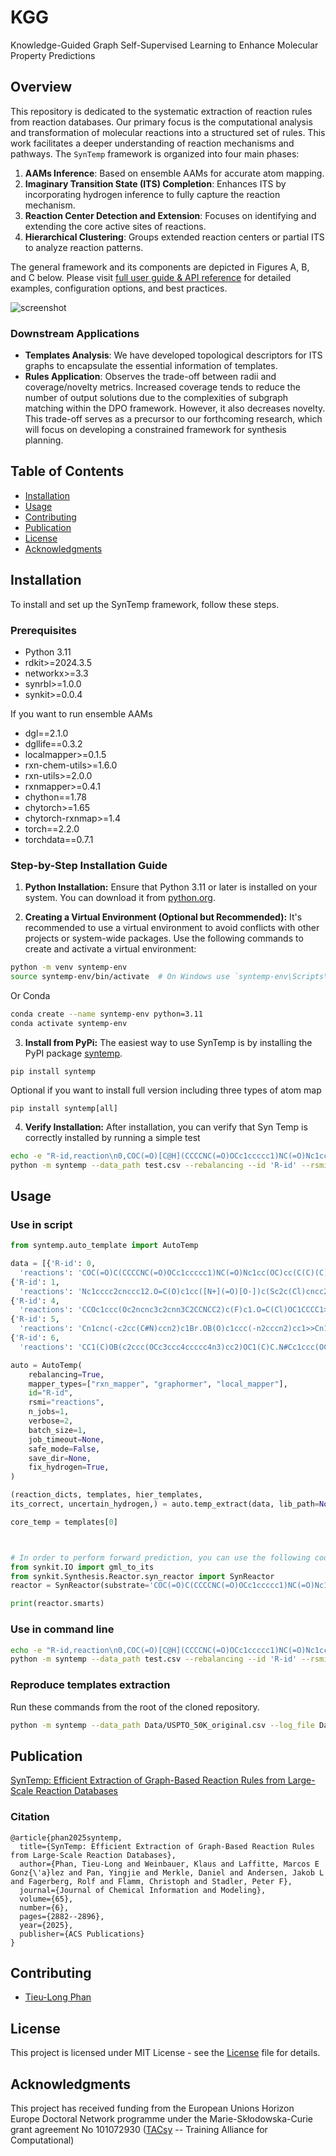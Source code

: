 # KGG
Knowledge-Guided Graph Self-Supervised Learning to Enhance Molecular Property Predictions 

## Overview

This repository is dedicated to the systematic extraction of reaction rules from reaction databases. Our primary focus is the computational analysis and transformation of molecular reactions into a structured set of rules. This work facilitates a deeper understanding of reaction mechanisms and pathways. The `SynTemp` framework is organized into four main phases:

1. **AAMs Inference**: Based on ensemble AAMs for accurate atom mapping.
2. **Imaginary Transition State (ITS) Completion**: Enhances ITS by incorporating hydrogen inference to fully capture the reaction mechanism.
3. **Reaction Center Detection and Extension**: Focuses on identifying and extending the core active sites of reactions.
4. **Hierarchical Clustering**: Groups extended reaction centers or partial ITS to analyze reaction patterns.

The general framework and its components are depicted in Figures A, B, and C below. Please visit [full user guide & API reference](https://syntemp.readthedocs.io/en/latest/) for detailed examples, configuration options, and best practices.  

![screenshot](https://github.com/TieuLongPhan/SynTemp/raw/main/Docs/Image/TOC.png)

### Downstream Applications

- **Templates Analysis**: We have developed topological descriptors for ITS graphs to encapsulate the essential information of templates.
- **Rules Application**: Observes the trade-off between radii and coverage/novelty metrics. Increased coverage tends to reduce the number of output solutions due to the complexities of subgraph matching within the DPO framework. However, it also decreases novelty. This trade-off serves as a precursor to our forthcoming research, which will focus on developing a constrained framework for synthesis planning.


## Table of Contents
- [Installation](#installation)
- [Usage](#usage)
- [Contributing](#contributing)
- [Publication](#publication)
- [License](#license)
- [Acknowledgments](#acknowledgments)


## Installation

To install and set up the SynTemp framework, follow these steps. 

### Prerequisites

- Python 3.11
- rdkit>=2024.3.5
- networkx>=3.3
- synrbl>=1.0.0
- synkit>=0.0.4

If you want to run ensemble AAMs

- dgl==2.1.0
- dgllife==0.3.2
- localmapper>=0.1.5
- rxn-chem-utils>=1.6.0
- rxn-utils>=2.0.0
- rxnmapper>=0.4.1
- chython==1.78
- chytorch>=1.65
- chytorch-rxnmap>=1.4
- torch==2.2.0
- torchdata==0.7.1


### Step-by-Step Installation Guide

1. **Python Installation:**
  Ensure that Python 3.11 or later is installed on your system. You can download it from [python.org](https://www.python.org/downloads/).

2. **Creating a Virtual Environment (Optional but Recommended):**
  It's recommended to use a virtual environment to avoid conflicts with other projects or system-wide packages. Use the following commands to create and activate a virtual environment:

  ```bash
  python -m venv syntemp-env
  source syntemp-env/bin/activate  # On Windows use `syntemp-env\Scripts\activate`
  ```
  Or Conda

  ```bash
  conda create --name syntemp-env python=3.11
  conda activate syntemp-env
  ```

3. **Install from PyPi:**
  The easiest way to use SynTemp is by installing the PyPI package 
  [syntemp](https://pypi.org/project/syntemp/).

  ```
  pip install syntemp
  ```
  Optional if you want to install full version including three types of atom map
  ```
  pip install syntemp[all]
  ```

4. **Verify Installation:**
  After installation, you can verify that Syn Temp is correctly installed by running a simple test

  ```bash
  echo -e "R-id,reaction\n0,COC(=O)[C@H](CCCCNC(=O)OCc1ccccc1)NC(=O)Nc1cc(OC)cc(C(C)(C)C)c1O>>COC(=O)[C@H](CCCCN)NC(=O)Nc1cc(OC)cc(C(C)(C)C)c1O" > test.csv
  python -m syntemp --data_path test.csv --rebalancing --id 'R-id' --rsmi 'reaction' --rerun_aam --fix_hydrogen --log_file ./log.txt --save_dir ./
  ```

## Usage

### Use in script
  ```python
  from syntemp.auto_template import AutoTemp

  data = [{'R-id': 0,
    'reactions': 'COC(=O)C(CCCCNC(=O)OCc1ccccc1)NC(=O)Nc1cc(OC)cc(C(C)(C)C)c1O.O>>COC(=O)C(CCCCN)NC(=O)Nc1cc(OC)cc(C(C)(C)C)c1O.O=C(O)OCc1ccccc1'},
  {'R-id': 1,
    'reactions': 'Nc1cccc2cnccc12.O=C(O)c1cc([N+](=O)[O-])c(Sc2c(Cl)cncc2Cl)s1>>O.O=C(Nc1cccc2cnccc12)c1cc([N+](=O)[O-])c(Sc2c(Cl)cncc2Cl)s1'},
  {'R-id': 4,
    'reactions': 'CCOc1ccc(Oc2ncnc3c2cnn3C2CCNCC2)c(F)c1.O=C(Cl)OC1CCCC1>>CCOc1ccc(Oc2ncnc3c2cnn3C2CCN(C(=O)OC3CCCC3)CC2)c(F)c1.Cl'},
  {'R-id': 5,
    'reactions': 'Cn1cnc(-c2cc(C#N)ccn2)c1Br.OB(O)c1ccc(-n2cccn2)cc1>>Cn1cnc(-c2cc(C#N)ccn2)c1-c1ccc(-n2cccn2)cc1.OB(O)Br'},
  {'R-id': 6,
    'reactions': 'CC1(C)OB(c2ccc(OCc3ccc4ccccc4n3)cc2)OC1(C)C.N#Cc1ccc(OC2CCCCO2)c(Br)c1>>CC1(C)OB(Br)OC1(C)C.N#Cc1ccc(OC2CCCCO2)c(-c2ccc(OCc3ccc4ccccc4n3)cc2)c1'}]

  auto = AutoTemp(
      rebalancing=True,
      mapper_types=["rxn_mapper", "graphormer", "local_mapper"],
      id="R-id",
      rsmi="reactions",
      n_jobs=1,
      verbose=2,
      batch_size=1,
      job_timeout=None,
      safe_mode=False,
      save_dir=None,
      fix_hydrogen=True,
  )

  (reaction_dicts, templates, hier_templates,
  its_correct, uncertain_hydrogen,) = auto.temp_extract(data, lib_path=None)

  core_temp = templates[0]



  # In order to perform forward prediction, you can use the following code:
  from synkit.IO import gml_to_its
  from synkit.Synthesis.Reactor.syn_reactor import SynReactor
  reactor = SynReactor(substrate='COC(=O)C(CCCCNC(=O)OCc1ccccc1)NC(=O)Nc1cc(OC)cc(C(C)(C)C)c1O.O', template=gml_to_its(core_temp[0]['gml']))

  print(reactor.smarts)
  ```
  

### Use in command line
  ```bash
  echo -e "R-id,reaction\n0,COC(=O)[C@H](CCCCNC(=O)OCc1ccccc1)NC(=O)Nc1cc(OC)cc(C(C)(C)C)c1O>>COC(=O)[C@H](CCCCN)NC(=O)Nc1cc(OC)cc(C(C)(C)C)c1O" > test.csv
  python -m syntemp --data_path test.csv --rebalancing --id 'R-id' --rsmi 'reaction' --rerun_aam --fix_hydrogen --log_file ./log.txt --save_dir ./
  ```

### Reproduce templates extraction
  Run these commands from the root of the cloned repository.
  ```bash
  python -m syntemp --data_path Data/USPTO_50K_original.csv --log_file Data/Test/log.txt --save_dir Data/Test/ --rebalancing --fix_hydrogen --rerun_aam --n_jobs 3 --batch_size 1000 --rsmi reactions --id ID
  ```
    
## Publication

[SynTemp: Efficient Extraction of Graph-Based Reaction Rules from Large-Scale Reaction Databases](https://pubs.acs.org/doi/full/10.1021/acs.jcim.4c01795)


### Citation
```
@article{phan2025syntemp,
  title={SynTemp: Efficient Extraction of Graph-Based Reaction Rules from Large-Scale Reaction Databases},
  author={Phan, Tieu-Long and Weinbauer, Klaus and Laffitte, Marcos E Gonz{\'a}lez and Pan, Yingjie and Merkle, Daniel and Andersen, Jakob L and Fagerberg, Rolf and Flamm, Christoph and Stadler, Peter F},
  journal={Journal of Chemical Information and Modeling},
  volume={65},
  number={6},
  pages={2882--2896},
  year={2025},
  publisher={ACS Publications}
}
```


## Contributing
- [Tieu-Long Phan](https://tieulongphan.github.io/)

## License

This project is licensed under MIT License - see the [License](LICENSE) file for details.

## Acknowledgments

This project has received funding from the European Unions Horizon Europe Doctoral Network programme under the Marie-Skłodowska-Curie grant agreement No 101072930 ([TACsy](https://tacsy.eu/) -- Training Alliance for Computational)